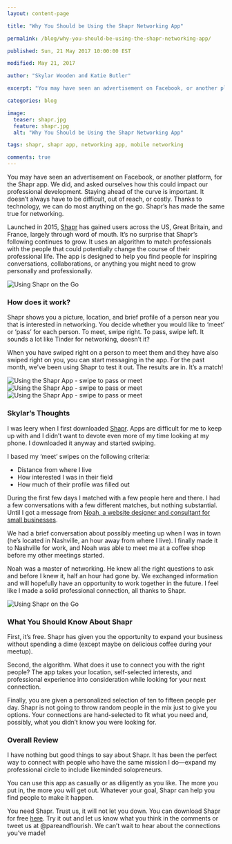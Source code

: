 ```yaml
---
layout: content-page

title: "Why You Should be Using the Shapr Networking App"

permalink: /blog/why-you-should-be-using-the-shapr-networking-app/

published: Sun, 21 May 2017 10:00:00 EST

modified: May 21, 2017

author: "Skylar Wooden and Katie Butler"

excerpt: "You may have seen an advertisement on Facebook, or another platform, for the Shapr app. We did, and asked ourselves how this could impact our professional development."

categories: blog

image:
  teaser: shapr.jpg
  feature: shapr.jpg
  alt: "Why You Should be Using the Shapr Networking App"

tags: shapr, shapr app, networking app, mobile networking

comments: true
---
```


You may have seen an advertisement on Facebook, or another platform, for the Shapr app. We did, and asked ourselves how this could impact our professional development. Staying ahead of the curve is important. It doesn’t always have to be difficult, out of reach, or costly. Thanks to technology, we can do most anything on the go. Shapr’s has made the same true for networking. 

Launched in 2015, <a href="http://m.onelink.me/b9e940e7" target="_blank">Shapr</a> has gained users across the US, Great Britain, and France, largely through word of mouth. It’s no surprise that Shapr’s following continues to grow. It uses an algorithm to match professionals with the people that could potentially change the course of their professional life. The app is designed to help you find people for inspiring conversations, collaborations, or anything you might need to grow personally and professionally.

<img class="img-fluid img-responsive" src="/images/posts/shapr/usingShapr.jpg" alt="Using Shapr on the Go">

### How does it work? 

Shapr shows you a picture, location, and brief profile of a person near you that is interested in networking. You decide whether you would like to ‘meet’ or ‘pass’ for each person. To meet, swipe right. To pass, swipe left. It sounds a lot like Tinder for networking, doesn’t it? 

When you have swiped right on a person to meet them and they have also swiped right on you, you can start messaging in the app. For the past month, we’ve been using Shapr to test it out. The results are in. It’s a match! 

<div class="col-sm-4">
	<img class="img-fluid img-responsive noImageStyling" src="/images/posts/shapr/iphone1.png" alt="Using the Shapr App - swipe to pass or meet">
</div>
<div class="col-sm-4">
	<img class="img-fluid img-responsive noImageStyling" src="/images/posts/shapr/iphone2.png" alt="Using the Shapr App - swipe to pass or meet">
</div>
<div class="col-sm-4">
	<img class="img-fluid img-responsive noImageStyling" src="/images/posts/shapr/iphone3.png" alt="Using the Shapr App - swipe to pass or meet">
</div>

### Skylar’s Thoughts 

I was leery when I first downloaded <a href="http://m.onelink.me/b9e940e7" target="_blank">Shapr</a>. Apps are difficult for me to keep up with and I didn’t want to devote even more of my time looking at my phone. I downloaded it anyway and started swiping. 

I based my ‘meet’ swipes on the following criteria: 

<ul>
	<li>Distance from where I live</li>
	<li>How interested I was in their field</li>
	<li>How much of their profile was filled out</li>
</ul>

During the first few days I matched with a few people here and there. I had a few conversations with a few different matches, but nothing substantial. Until I got a message from <a href="http://hirenoah.com/" target="_blank">Noah, a website designer and consultant for small businesses</a>. 

We had a brief conversation about possibly meeting up when I was in town (he’s located in Nashville, an hour away from where I live). I finally made it to Nashville for work, and Noah was able to meet me at a coffee shop before my other meetings started. 

Noah was a master of networking. He knew all the right questions to ask and before I knew it, half an hour had gone by. We exchanged information and will hopefully have an opportunity to work together in the future. I feel like I made a solid professional connection, all thanks to Shapr. 

<img class="img-fluid img-responsive" src="/images/posts/shapr/shaprMeeting.jpg" alt="Using Shapr on the Go">

### What You Should Know About Shapr

First, it’s free. Shapr has given you the opportunity to expand your business without spending a dime (except maybe on delicious coffee during your meetup). 

Second, the algorithm. What does it use to connect you with the right people? The app takes your location, self-selected interests, and professional experience into consideration while looking for your next connection. 

Finally, you are given a personalized selection of ten to fifteen people per day. Shapr is not going to throw random people in the mix just to give you options. Your connections are hand-selected to fit what you need and, possibly, what you didn’t know you were looking for.

### Overall Review

I have nothing but good things to say about Shapr. It has been the perfect way to connect with people who have the same mission I do—expand my professional circle to include likeminded solopreneurs.

You can use this app as casually or as diligently as you like. The more you put in, the more you will get out. Whatever your goal, Shapr can help you find people to make it happen. 

You need Shapr. Trust us, it will not let you down. You can download Shapr for free <a href="http://m.onelink.me/b9e940e7" target="_blank">here</a>. Try it out and let us know what you think in the comments or tweet us at @pareandflourish. We can’t wait to hear about the connections you’ve made! 
